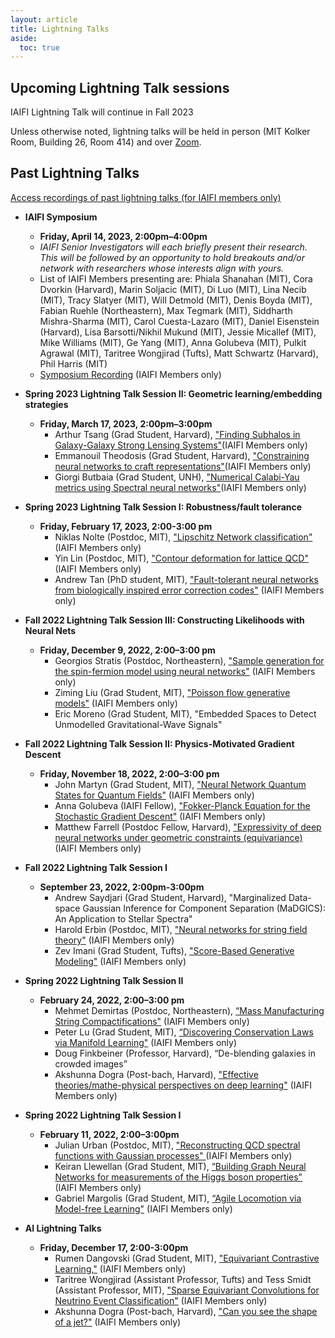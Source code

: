 ```yaml
---
layout: article
title: Lightning Talks
aside:
  toc: true
---
```



## Upcoming Lightning Talk sessions

IAIFI Lightning Talk will continue in Fall 2023

Unless otherwise noted, lightning talks will be held in person (MIT Kolker Room, Building 26, Room 414) and over [Zoom](https://mit.zoom.us/j/92183041364?pwd%3DN3pMelhpV3JUOVkzcjl1cTR4UVd6Zz09&sa=D&source=calendar&usd=2&usg=AOvVaw0SMrjNzSOUddjpaY3nOnCC). 


## Past Lightning Talks
[Access recordings of past lightning talks (for IAIFI members only)](https://docs.google.com/document/d/12NfwUPl80GabPrkjrQxvYTbPoJmJ4amgJ2JM5WFEU34/edit?usp=share_link)

* **IAIFI Symposium**
     * **Friday, April 14, 2023, 2:00pm–4:00pm**
     * *IAIFI Senior Investigators will each briefly present their research. This will be followed by an opportunity to hold breakouts and/or network with researchers whose interests align with yours.*
     * List of IAIFI Members presenting are: Phiala Shanahan (MIT), Cora Dvorkin (Harvard), Marin Soljacic (MIT), Di Luo (MIT), Lina Necib (MIT), Tracy Slatyer (MIT), Will Detmold (MIT), Denis Boyda (MIT), Fabian Ruehle (Northeastern), Max Tegmark (MIT), Siddharth Mishra-Sharma (MIT), Carol Cuesta-Lazaro (MIT), Daniel Eisenstein (Harvard), Lisa Barsotti/Nikhil Mukund (MIT), Jessie Micallef (MIT), Mike Williams (MIT), Ge Yang (MIT), Anna Golubeva (MIT), Pulkit Agrawal (MIT), Taritree Wongjirad (Tufts), Matt Schwartz (Harvard), Phil Harris (MIT)
     * [Symposium Recording](https://mit.zoom.us/rec/play/tZIPPN10x1sjKPNKKa1LLmPVV6dGcbYbCkrntlFA0qh3QZLxVK3QmUyeoGnVGQ5tPQDDm1tQ2ssuDdVG.71bDIpig2vbp1bh0?canPlayFromShare=true&from=share_recording_detail&continueMode=true&componentName=rec-play&originRequestUrl=https%3A%2F%2Fmit.zoom.us%2Frec%2Fshare%2FVc2feMAQPnhPqFde3OLJvyliJxBUyya-oKTZ5v_g-C_DnzxPwFEmIy6dOsJq8mQe.sox2XsrmaWXAQB0B) (IAIFI Members only)

* **Spring 2023 Lightning Talk Session II: Geometric learning/embedding strategies**
     * **Friday, March 17, 2023, 2:00pm–3:00pm**
       * Arthur Tsang (Grad Student, Harvard), ["Finding Subhalos in Galaxy-Galaxy Strong Lensing Systems"](https://drive.google.com/file/d/1CweBYZ0JNE6lfwP6TkWy9hv_o6DcQAM3/view?usp=share_link)(IAIFI Members only)
       * Emmanouil Theodosis (Grad Student, Harvard), ["Constraining neural networks to craft representations"](https://drive.google.com/file/d/1Pw3n2qEkVAd6HICSj8jR4QO6XJYm_A3n/view?usp=share_link)(IAIFI Members only)
       * Giorgi Butbaia (Grad Student, UNH), ["Numerical Calabi-Yau metrics using Spectral neural networks"](https://drive.google.com/file/d/1_JaHfxSRutIjMS-hEXYDErMAbIKR1bcA/view?usp=share_link)(IAIFI Members only)

* **Spring 2023 Lightning Talk Session I: Robustness/fault tolerance**
    * **Friday, February 17, 2023, 2:00-3:00 pm**
      * Niklas Nolte (Postdoc, MIT), ["Lipschitz Network classification"](https://drive.google.com/file/d/1Z7lfaoG5acjPjpkpKC8BdfjBVccXIPDR/view?usp=share_link) (IAIFI Members only)
      * Yin Lin (Postdoc, MIT), ["Contour deformation for lattice QCD"](https://drive.google.com/file/d/1MJTvCtJPMM-3zbGk6fjre3MNCUoOje3W/view?usp=share_link) (IAIFI Members only)
      * Andrew Tan (PhD student, MIT), ["Fault-tolerant neural networks from biologically inspired error correction codes"](https://drive.google.com/file/d/1WUCFTIa233A-3TuQFQTw0dsO9eufkzxb/view?usp=share_link) (IAIFI Members only)

* **Fall 2022 Lightning Talk Session III: Constructing Likelihoods with Neural Nets**
    * **Friday, December 9, 2022, 2:00–3:00 pm**
      * Georgios Stratis (Postdoc, Northeastern), ["Sample generation for the spin-fermion model using neural networks"](https://drive.google.com/file/d/1lok8P1z2LNK6hN5iK64zIkw_vQGeZFiq/view?usp=share_link) (IAIFI Members only)
      * Ziming Liu (Grad Student, MIT), ["Poisson flow generative models"](https://drive.google.com/file/d/16_hV0ENV2kkAQRjlYWOFAqWieAA0khDY/view?usp=share_link) (IAIFI Members only)
      * Eric Moreno (Grad Student, MIT), "Embedded Spaces to Detect Unmodelled Gravitational-Wave Signals"

* **Fall 2022 Lightning Talk Session II: Physics-Motivated Gradient Descent**
    * **Friday, November 18, 2022, 2:00–3:00 pm**
      *  John Martyn (Grad Student, MIT), ["Neural Network Quantum States for Quantum Fields"](https://drive.google.com/file/d/1IS-oGpVbDtaAZVp3RPwunfaUzuA_Bicg/view?usp=share_link) (IAIFI Members only)
      * Anna Golubeva (IAIFI Fellow), ["Fokker-Planck Equation for the Stochastic Gradient Descent"](https://drive.google.com/file/d/1prVstx_xgNDTwYf0TFj4qX7Ydn5iTMKy/view?usp=share_link) (IAIFI Members only)
      * Matthew Farrell (Postdoc Fellow, Harvard), ["Expressivity of deep neural networks under geometric constraints (equivariance)](https://drive.google.com/file/d/1hOcafHPRieCnVPeqfxvz7H3MgrWwuWVf/view?usp=share_link) (IAIFI Members only)

* **Fall 2022 Lightning Talk Session I**
    * **September 23, 2022, 2:00pm-3:00pm**
      * Andrew Saydjari (Grad Student, Harvard), "Marginalized Data-space Gaussian Inference for Component Separation (MaDGICS): An Application to Stellar Spectra"
      * Harold Erbin (Postdoc, MIT), ["Neural networks for string field theory"](https://drive.google.com/file/d/1je85DaUQaIswqqC50i7wpDgNDLMoQLas/view?usp=share_link) (IAIFI Members only)
      * Zev Imani (Grad Student, Tufts), ["Score-Based Generative Modeling"](https://drive.google.com/file/d/1-2Bw7yd9dqp373RzdUJ6qWlgsqeDFLBc/view?usp=share_link) (IAIFI Members only)

* **Spring 2022 Lightning Talk Session II**
    * **February 24, 2022, 2:00–3:00 pm**
      * Mehmet Demirtas (Postdoc, Northeastern), [“Mass Manufacturing String Compactifications"](https://drive.google.com/file/d/18Jx_hS5SU5WoqHg0VUBIfP6kFtNCKXEZ/view?usp=share_link) (IAIFI Members only)
      * Peter Lu (Grad Student, MIT), [“Discovering Conservation Laws via Manifold Learning"](https://drive.google.com/file/d/1D1wLBBpRRjfusiiBkKSyU0zCXBAxSLhC/view?usp=share_link) (IAIFI Members only)
      * Doug Finkbeiner (Professor, Harvard), “De-blending galaxies in crowded images”
      * Akshunna Dogra (Post-bach, Harvard), ["Effective theories/mathe-physical perspectives on deep learning"](https://drive.google.com/file/d/18qaTHDQCiIMx4s0V7Xhin9n5ppsftlNE/view?usp=share_link) (IAIFI Members only)

* **Spring 2022 Lightning Talk Session I**
    * **February 11, 2022, 2:00–3:00pm**
      * Julian Urban (Postdoc, MIT), ["Reconstructing QCD spectral functions with Gaussian processes"
](https://drive.google.com/file/d/1JGM7EFsqvTkKZgEqQImqmiQxHRv-ePka/view?usp=share_link) (IAIFI Members only)
      * Keiran Llewellan (Grad Student, MIT), [“Building Graph Neural Networks for measurements of the Higgs boson properties"](https://drive.google.com/file/d/1IhNLxHhoqiqtETEkowSmQxjIouv1cgj1/view?usp=share_link) (IAIFI Members only)
      * Gabriel Margolis (Grad Student, MIT), [“Agile Locomotion via Model-free Learning"](https://drive.google.com/file/d/1KyDREl5vVm6ZlGZQKfDK0g8LtIt6vnlB/view?usp=share_link) (IAIFI Members only)

* **AI Lightning Talks**
  * **Friday, December 17, 2:00-3:00pm**
    * Rumen Dangovski (Grad Student, MIT), ["Equivariant Contrastive Learning,"](https://drive.google.com/file/d/1Rvp47s1JnfBXNjDpUbIImAsxjqIqRnU-/view?usp=share_link) (IAIFI Members only)
    * Taritree Wongjirad (Assistant Professor, Tufts) and Tess Smidt (Assistant Professor, MIT), ["Sparse Equivariant Convolutions for Neutrino Event Classification"](https://drive.google.com/file/d/1wHAxMxi7znaAJBkU_36vVhdA01RzsRal/view?usp=share_link) (IAIFI Members only)
    * Akshunna Dogra (Post-bach, Harvard), ["Can you see the shape of a jet?"](https://drive.google.com/file/d/1afOgyRNoK9Tv05rCJ6Y_c5A201pH_IjE/view?usp=share_link) (IAIFI Members only) 